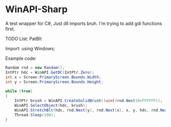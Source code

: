 # WinAPI-Sharp
A test wrapper for C#, Just dll imports bruh.
I'm trying to add gdi functions first.

TODO List: PatBlt

Import: using Windows;

Example code:
```cs
Random rnd = new Random();
IntPtr hdc = WinAPI.GetDC(IntPtr.Zero);
int x = Screen.PrimaryScreen.Bounds.Width;
int y = Screen.PrimaryScreen.Bounds.Height;
            
while (true)
{
    IntPtr brush = WinAPI.CreateSolidBrush((uint)rnd.Next(0xFFFFFF));
    WinAPI.SelectObject(hdc, brush);
    WinAPI.StretchBlt(hdc, rnd.Next(y), rnd.Next(x), x, y, hdc, rnd.Next(10), rnd.Next(30), x, y, CopyPixelOperation.MergeCopy ^ CopyPixelOperation.PatInvert);
    Thread.Sleep(100);
}
